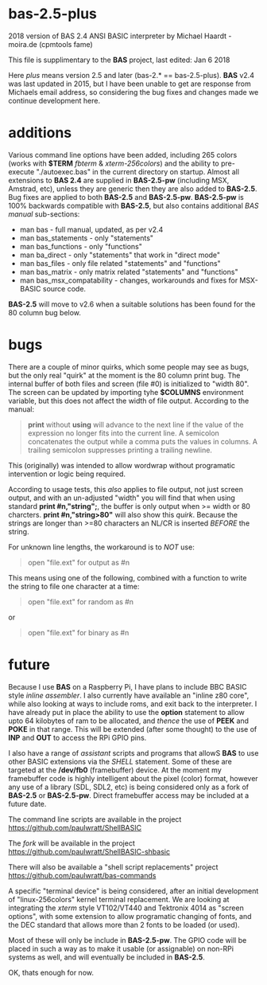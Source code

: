 # bas-2.5-plus
2018 version of BAS 2.4 ANSI BASIC interpreter by Michael Haardt - moira.de (cpmtools fame)

This file is supplimentary to the **BAS** project, 
last edited: Jan 6 2018

Here _plus_ means version 2.5 and later (bas-2.* == bas-2.5-plus). **BAS** v2.4 was last updated in 2015, but I have been unable to get are response from Michaels email address, so considering the bug fixes and changes made we continue development here.

# additions
Various command line options have been added, including 265 colors (works with **$TERM** _fbterm_ & _xterm-256colors_) and the ability to pre-execute "./autoexec.bas" in the current directory on startup. Almost all extensions to **BAS 2.4** are supplied in **BAS-2.5-pw** (including MSX, Amstrad, etc), unless they are generic then they are also added to  **BAS-2.5**. Bug fixes are applied to both **BAS-2.5** and **BAS-2.5-pw**. **BAS-2.5-pw** is 100% backwards compatible with **BAS-2.5**, but also contains additional _BAS_ _manual_ sub-sections:

  * man bas - full manual, updated, as per v2.4
  * man bas_statements - only "statements"
  * man bas_functions - only "functions"
  * man ba_direct - only "statements" that work in "direct mode"
  * man bas_files - only file related "statements" and "functions"
  * man bas_matrix - only matrix related "statements" and "functions"
  * man bas_msx_compatability - changes, workarounds and fixes for MSX-BASIC source code.

**BAS-2.5** will move to v2.6 when a suitable solutions has been found for the 80 column bug below.

# bugs
There are a couple of minor quirks, which some people may see as bugs, but the only real "quirk" at the moment is the 80 column print bug. The internal buffer of both files and screen (file #0) is initialized to "width 80". The screen can be updated by importing tyhe **$COLUMNS** environment variable, but this does not affect the width of file output. According to the manual:

> **print** without **using** will advance to the next line if the value of the expression no longer fits into the current line.
> A semicolon concatenates the output while a comma puts the values in columns.
> A trailing semicolon suppresses printing a trailing newline.

This (originally) was intended to allow wordwrap without programatic intervention or logic being required.

According to usage tests, this _also_ applies to file output, not just screen output, and with an un-adjusted "width" you will find that when using standard **print #n,"string";**, the buffer is only output when >= width or 80 charcters. **print #n,"string>80"** will also show this _quirk_. Because the strings are longer than >=80 characters an NL/CR is inserted _BEFORE_ the string.

For unknown line lengths, the workaround is to _NOT_ use:

> open "file.ext" for output as #n

This means using one of the following, combined with a function to write the string to file one character at a time:

> open "file.ext" for random as #n

or

> open "file.ext" for binary as #n

# future
Because I use **BAS** on a Raspberry Pi, I have plans to include BBC BASIC style _inline_ _assembler_. I also currently have available an "inline z80 core", while also looking at ways to include roms, and exit back to the interpreter. I have already put in place the ability to use the **option** statement to allow upto 64 kilobytes of ram to be allocated, and _thence_ the use of **PEEK** and **POKE** in that range. This will be extended (after some thought) to the use of **INP** and **OUT** to access the RPi GPIO pins.

I also have a range of _assistant_ scripts and programs that allowS **BAS** to use other BASIC extensions via the _SHELL_ statement. Some of these are targeted at the **/dev/fb0** (framebuffer) device. At the moment my framebuffer code is highly intelligent about the pixel (color) format, however any use of a library (SDL, SDL2, etc) is being considered only as a fork of **BAS-2.5** or **BAS-2.5-pw**. Direct framebuffer access may be included at a future date.

The command line scripts are available in the project https://github.com/paulwratt/ShellBASIC

The _fork_ will be available in the project https://github.com/paulwratt/ShellBASIC-shbasic

There will also be available a "shell script replacements" project https://github.com/paulwratt/bas-commands

A specific "terminal device" is being considered, after an initial development of "linux-256colors" kernel terminal replacement. We are looking at integrating the _xterm_ style VT102/VT440 and Tektronix 4014 as "screen options", with some extension to allow programatic changing of fonts, and the DEC standard that allows more than 2 fonts to be loaded (or used).

Most of these will only be include in **BAS-2.5-pw**. The GPIO code will be placed in such a way as to make it usable (or assignable) on non-RPi systems as well, and will eventually be included in **BAS-2.5**.

OK, thats enough for now.
